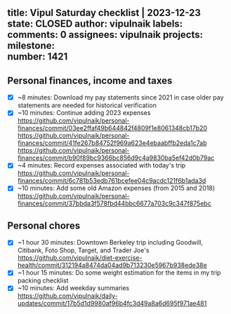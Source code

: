 title:	Vipul Saturday checklist | 2023-12-23
state:	CLOSED
author:	vipulnaik
labels:	
comments:	0
assignees:	vipulnaik
projects:	
milestone:	
number:	1421
--
## Personal finances, income and taxes

- [x] ~8 minutes: Download my pay statements since 2021 in case older pay statements are needed for historical verification
- [x] ~10 minutes: Continue adding 2023 expenses https://github.com/vipulnaik/personal-finances/commit/03ee2ffaf49b644842f4809f1e8061348cb17b20 https://github.com/vipulnaik/personal-finances/commit/41fe267b84752f969a623e4ebaabffb2eda1c7ab https://github.com/vipulnaik/personal-finances/commit/b90f89bc9366bc856d9c4a9830ba5ef42d0b79ac
- [x] ~4 minutes: Record expenses associated with today's trip https://github.com/vipulnaik/personal-finances/commit/6c781b53edb761bcefee04c9acdc121f6b1ada3d
- [x] ~10 minutes: Add some old Amazon expenses (from 2015 and 2018) https://github.com/vipulnaik/personal-finances/commit/37bbda3f578fbd44bbc6677a703c9c347f875ebc

## Personal chores

- [x] ~1 hour 30 minutes: Downtown Berkeley trip including Goodwill, Citibank, Foto Shop, Target, and Trader Joe's https://github.com/vipulnaik/diet-exercise-health/commit/312194a8474da04ad9b713230e5967b938ede38e
- [x] ~1 hour 15 minutes: Do some weight estimation for the items in my trip packing checklist
- [x] ~10 minutes: Add weekday summaries https://github.com/vipulnaik/daily-updates/commit/17b5d1d9980af96b4fc3d49a8a6d695f971ae481 
